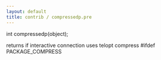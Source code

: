 ```yaml
---
layout: default
title: contrib / compressedp.pre
---
```


int compressedp(object);

returns if interactive connection uses telopt compress
#ifdef PACKAGE_COMPRESS
